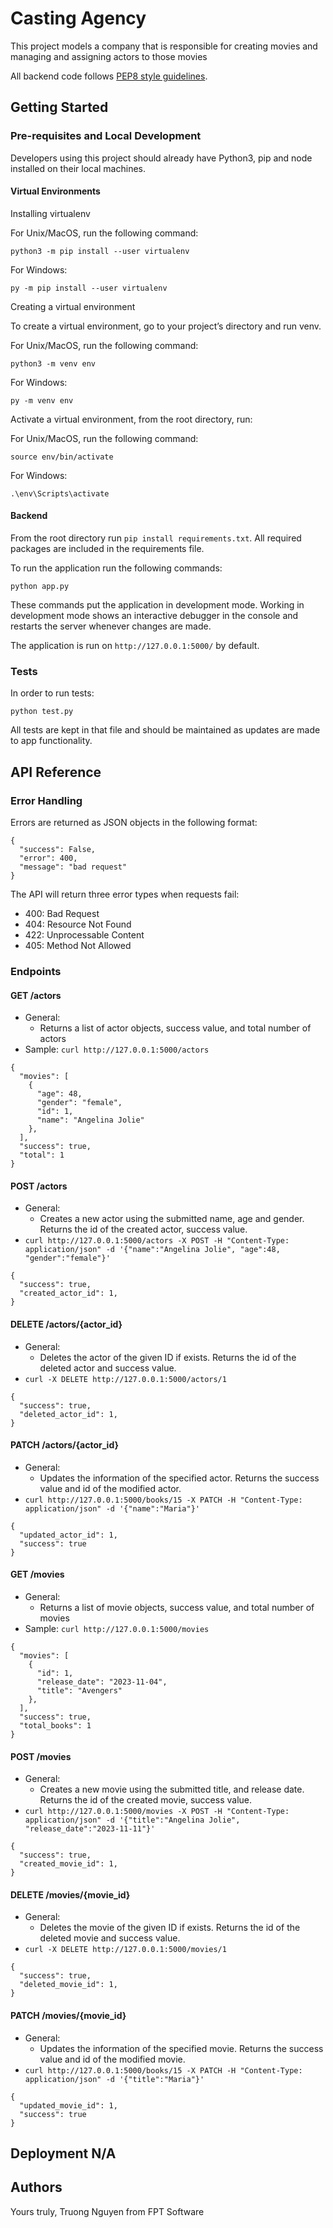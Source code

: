 # Casting Agency

This project models a company that is responsible for creating movies and managing and assigning actors to those movies

All backend code follows [PEP8 style guidelines](https://www.python.org/dev/peps/pep-0008/).

## Getting Started

### Pre-requisites and Local Development

Developers using this project should already have Python3, pip and node installed on their local machines.

#### Virtual Environments

Installing virtualenv

For Unix/MacOS, run the following command:

```
python3 -m pip install --user virtualenv
```

For Windows:

```
py -m pip install --user virtualenv
```

Creating a virtual environment

To create a virtual environment, go to your project’s directory and run venv.

For Unix/MacOS, run the following command:

```
python3 -m venv env
```

For Windows:

```
py -m venv env
```

Activate a virtual environment, from the root directory, run:

For Unix/MacOS, run the following command:

```
source env/bin/activate
```

For Windows:

```
.\env\Scripts\activate
```

#### Backend

From the root directory run `pip install requirements.txt`. All required packages are included in the requirements file.

To run the application run the following commands:

```
python app.py
```

These commands put the application in development mode. Working in development mode shows an interactive debugger in the console and restarts the server whenever changes are made.

The application is run on `http://127.0.0.1:5000/` by default.

### Tests

In order to run tests:

```
python test.py
```

All tests are kept in that file and should be maintained as updates are made to app functionality.

## API Reference

### Error Handling

Errors are returned as JSON objects in the following format:

```
{
  "success": False,
  "error": 400,
  "message": "bad request"
}
```

The API will return three error types when requests fail:

- 400: Bad Request
- 404: Resource Not Found
- 422: Unprocessable Content
- 405: Method Not Allowed

### Endpoints

#### GET /actors

- General:
  - Returns a list of actor objects, success value, and total number of actors
- Sample: `curl http://127.0.0.1:5000/actors`

```
{
  "movies": [
    {
      "age": 48,
      "gender": "female",
      "id": 1,
      "name": "Angelina Jolie"
    },
  ],
  "success": true,
  "total": 1
}
```

#### POST /actors

- General:
  - Creates a new actor using the submitted name, age and gender. Returns the id of the created actor, success value.
- `curl http://127.0.0.1:5000/actors -X POST -H "Content-Type: application/json" -d '{"name":"Angelina Jolie", "age":48, "gender":"female"}'`

```
{
  "success": true,
  "created_actor_id": 1,
}
```

#### DELETE /actors/{actor_id}

- General:
  - Deletes the actor of the given ID if exists. Returns the id of the deleted actor and success value.
- `curl -X DELETE http://127.0.0.1:5000/actors/1`

```
{
  "success": true,
  "deleted_actor_id": 1,
}
```

#### PATCH /actors/{actor_id}

- General:
  - Updates the information of the specified actor. Returns the success value and id of the modified actor.
- `curl http://127.0.0.1:5000/books/15 -X PATCH -H "Content-Type: application/json" -d '{"name":"Maria"}'`

```
{
  "updated_actor_id": 1,
  "success": true
}
```

#### GET /movies

- General:
  - Returns a list of movie objects, success value, and total number of movies
- Sample: `curl http://127.0.0.1:5000/movies`

```
{
  "movies": [
    {
      "id": 1,
      "release_date": "2023-11-04",
      "title": "Avengers"
    },
  ],
  "success": true,
  "total_books": 1
}
```

#### POST /movies

- General:
  - Creates a new movie using the submitted title, and release date. Returns the id of the created movie, success value.
- `curl http://127.0.0.1:5000/movies -X POST -H "Content-Type: application/json" -d '{"title":"Angelina Jolie", "release_date":"2023-11-11"}'`

```
{
  "success": true,
  "created_movie_id": 1,
}
```

#### DELETE /movies/{movie_id}

- General:
  - Deletes the movie of the given ID if exists. Returns the id of the deleted movie and success value.
- `curl -X DELETE http://127.0.0.1:5000/movies/1`

```
{
  "success": true,
  "deleted_movie_id": 1,
}
```

#### PATCH /movies/{movie_id}

- General:
  - Updates the information of the specified movie. Returns the success value and id of the modified movie.
- `curl http://127.0.0.1:5000/books/15 -X PATCH -H "Content-Type: application/json" -d '{"title":"Maria"}'`

```
{
  "updated_movie_id": 1,
  "success": true
}
```

## Deployment N/A

## Authors

Yours truly, Truong Nguyen from FPT Software
